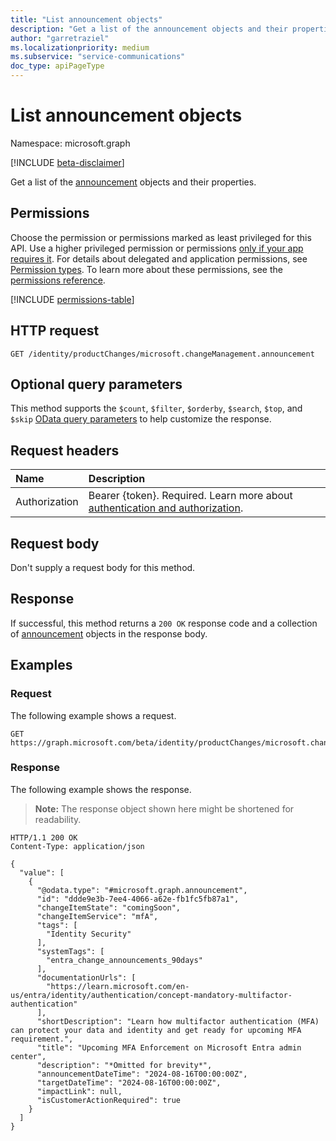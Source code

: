```yaml
---
title: "List announcement objects"
description: "Get a list of the announcement objects and their properties."
author: "garretraziel"
ms.localizationpriority: medium
ms.subservice: "service-communications"
doc_type: apiPageType
---
```


# List announcement objects

Namespace: microsoft.graph

[!INCLUDE [beta-disclaimer](../../includes/beta-disclaimer.md)]

Get a list of the [announcement](../resources/announcement.md) objects and their properties.

## Permissions

Choose the permission or permissions marked as least privileged for this API. Use a higher privileged permission or permissions [only if your app requires it](/graph/permissions-overview#best-practices-for-using-microsoft-graph-permissions). For details about delegated and application permissions, see [Permission types](/graph/permissions-overview#permission-types). To learn more about these permissions, see the [permissions reference](/graph/permissions-reference).

<!-- {
  "blockType": "permissions",
  "name": "announcement-list-permissions"
}
-->
[!INCLUDE [permissions-table](../includes/permissions/announcement-list-permissions.md)]

## HTTP request

<!-- {
  "blockType": "ignored"
}
-->
``` http
GET /identity/productChanges/microsoft.changeManagement.announcement
```

## Optional query parameters

This method supports the `$count`, `$filter`, `$orderby`, `$search`, `$top`, and `$skip` [OData query parameters](/graph/query-parameters) to help customize the response.

## Request headers

|Name|Description|
|:---|:---|
|Authorization|Bearer {token}. Required. Learn more about [authentication and authorization](/graph/auth/auth-concepts).|

## Request body

Don't supply a request body for this method.

## Response

If successful, this method returns a `200 OK` response code and a collection of [announcement](../resources/announcement.md) objects in the response body.

## Examples

### Request

The following example shows a request.
<!-- {
  "blockType": "request",
  "name": "list_announcement"
}
-->
``` http
GET https://graph.microsoft.com/beta/identity/productChanges/microsoft.changeManagement.announcement
```

### Response

The following example shows the response.
>**Note:** The response object shown here might be shortened for readability.
<!-- {
  "blockType": "response",
  "truncated": true,
  "@odata.type": "microsoft.graph.announcement"
}
-->
``` http
HTTP/1.1 200 OK
Content-Type: application/json

{
  "value": [
    {
      "@odata.type": "#microsoft.graph.announcement",
      "id": "ddde9e3b-7ee4-4066-a62e-fb1fc5fb87a1",
      "changeItemState": "comingSoon",
      "changeItemService": "mfA",
      "tags": [
        "Identity Security"
      ],
      "systemTags": [
        "entra_change_announcements_90days"
      ],
      "documentationUrls": [
        "https://learn.microsoft.com/en-us/entra/identity/authentication/concept-mandatory-multifactor-authentication"
      ],
      "shortDescription": "Learn how multifactor authentication (MFA) can protect your data and identity and get ready for upcoming MFA requirement.",
      "title": "Upcoming MFA Enforcement on Microsoft Entra admin center",
      "description": "*Omitted for brevity*",
      "announcementDateTime": "2024-08-16T00:00:00Z",
      "targetDateTime": "2024-08-16T00:00:00Z",
      "impactLink": null,
      "isCustomerActionRequired": true
    }
  ]
}
```
